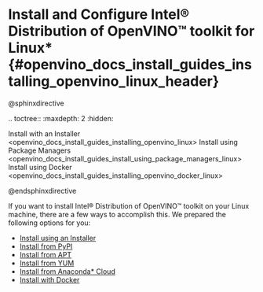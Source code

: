 # Install and Configure Intel® Distribution of OpenVINO™ toolkit for Linux* {#openvino_docs_install_guides_installing_openvino_linux_header}

@sphinxdirective

.. toctree::
   :maxdepth: 2
   :hidden:

   Install with an Installer <openvino_docs_install_guides_installing_openvino_linux>
   Install using Package Managers <openvino_docs_install_guides_install_using_package_managers_linux>
   Install using Docker <openvino_docs_install_guides_installing_openvino_docker_linux>

@endsphinxdirective

If you want to install Intel® Distribution of OpenVINO™ toolkit on your Linux machine, there are a few ways to accomplish this. We prepared the following options for you: 

* [Install using an Installer](installing-openvino-linux.md)
* [Install from PyPI](installing-openvino-pip.md)
* [Install from APT](installing-openvino-apt.md)
* [Install from YUM](installing-openvino-yum.md)
* [Install from Anaconda* Cloud](installing-openvino-conda.md)
* [Install with Docker](installing-openvino-docker-linux.md)


